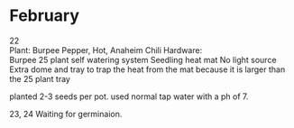 February
=======

22  
  Plant: Burpee Pepper, Hot, Anaheim Chili
  Hardware:  
    Burpee 25 plant self watering system
    Seedling heat mat
    No light source
    Extra dome and tray to trap the heat from the mat because it is larger than the 25 plant tray

  planted 2-3 seeds per pot.
  used normal tap water with a ph of 7.

23, 24
  Waiting for germinaion.
